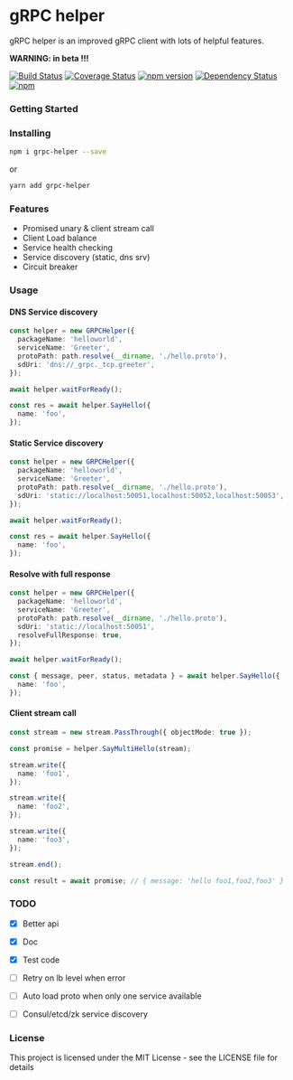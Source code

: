 # gRPC helper

gRPC helper is an improved gRPC client with lots of helpful features.

**WARNING: in beta !!!**

[![Build Status](https://travis-ci.org/xizhibei/grpc-helper.svg?branch=master&style=flat)](https://travis-ci.org/xizhibei/grpc-helper)
[![Coverage Status](https://coveralls.io/repos/github/xizhibei/grpc-helper/badge.svg?branch=master)](https://coveralls.io/github/xizhibei/grpc-helper?branch=master)
[![npm version](https://badge.fury.io/js/grpc-helper.svg?style=flat)](http://badge.fury.io/js/grpc-helper)
[![Dependency Status](https://img.shields.io/david/xizhibei/grpc-helper.svg?style=flat)](https://david-dm.org/xizhibei/grpc-helper)
[![npm](https://img.shields.io/npm/l/grpc-helper.svg)](https://github.com/xizhibei/grpc-helper/blob/master/LICENSE)

### Getting Started

### Installing

```bash
npm i grpc-helper --save
```

or

```bash
yarn add grpc-helper
```

### Features

- Promised unary & client stream call
- Client Load balance
- Service health checking
- Service discovery (static, dns srv)
- Circuit breaker

### Usage

#### DNS Service discovery
```ts
const helper = new GRPCHelper({
  packageName: 'helloworld',
  serviceName: 'Greeter',
  protoPath: path.resolve(__dirname, './hello.proto'),
  sdUri: 'dns://_grpc._tcp.greeter',
});

await helper.waitForReady();

const res = await helper.SayHello({
  name: 'foo',
});
```

#### Static Service discovery
```ts
const helper = new GRPCHelper({
  packageName: 'helloworld',
  serviceName: 'Greeter',
  protoPath: path.resolve(__dirname, './hello.proto'),
  sdUri: 'static://localhost:50051,localhost:50052,localhost:50053',
});

await helper.waitForReady();

const res = await helper.SayHello({
  name: 'foo',
});
```

#### Resolve with full response
```ts
const helper = new GRPCHelper({
  packageName: 'helloworld',
  serviceName: 'Greeter',
  protoPath: path.resolve(__dirname, './hello.proto'),
  sdUri: 'static://localhost:50051',
  resolveFullResponse: true,
});

await helper.waitForReady();

const { message, peer, status, metadata } = await helper.SayHello({
  name: 'foo',
});
```


#### Client stream call
```ts
const stream = new stream.PassThrough({ objectMode: true });

const promise = helper.SayMultiHello(stream);

stream.write({
  name: 'foo1',
});

stream.write({
  name: 'foo2',
});

stream.write({
  name: 'foo3',
});

stream.end();

const result = await promise; // { message: 'hello foo1,foo2,foo3' }
```

### TODO

- [x] Better api
- [x] Doc
- [x] Test code
- [ ] Retry on lb level when error
- [ ] Auto load proto when only one service available
- [ ] Consul/etcd/zk service discovery


### License
This project is licensed under the MIT License - see the LICENSE file for details
